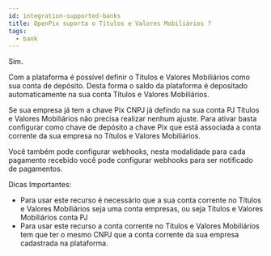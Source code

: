 ```yaml
---
id: integration-supported-banks
title: OpenPix suporta o Títulos e Valores Mobiliários ?
tags:
  - bank
---
```


Sim.

Com a plataforma é possível definir o Títulos e Valores Mobiliários como sua conta de depósito. Desta forma o saldo da plataforma é depositado automaticamente na sua conta Títulos e Valores Mobiliários.

Se sua empresa já tem a chave Pix CNPJ já defindo na sua conta PJ Títulos e Valores Mobiliários não precisa realizar nenhum ajuste. Para ativar basta configurar como chave de depósito a chave Pix que está associada a conta corrente da sua empresa no Títulos e Valores Mobiliários.

Você também pode configurar webhooks, nesta modalidade para cada pagamento recebido você pode configurar webhooks para ser notificado de pagamentos.

Dicas Importantes:

- Para usar este recurso é necessário que a sua conta corrente no Títulos e Valores Mobiliários seja uma conta empresas, ou seja Títulos e Valores Mobiliários conta PJ
- Para usar este recurso a conta corrente no Títulos e Valores Mobiliários tem que ter o mesmo CNPJ que a conta corrente da sua empresa cadastrada na plataforma.

